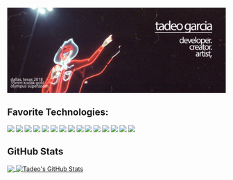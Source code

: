 [![Tadeo Garcia](https://github.com/tadeo-garcia/tadeo-garcia/blob/main/images/banner_tex.jpg)](https://tadeogarcia.me)

## Favorite Technologies:
![](https://img.shields.io/badge/JavaScript-informational?style=for-the-badge&logo=javascript&logoColor=white&color=221a1c)
![](https://img.shields.io/badge/React-informational?style=for-the-badge&logo=React&logoColor=white&color=221a1c)
![](https://img.shields.io/badge/Redux-informational?style=for-the-badge&logo=redux&logoColor=white&color=221a1c)
![](https://img.shields.io/badge/Python-informational?style=for-the-badge&logo=Python&logoColor=white&color=221a1c)
![](https://img.shields.io/badge/Flask-informational?style=for-the-badge&logo=Flask&logoColor=white&color=221a1c)
![](https://img.shields.io/badge/PostgreSQL-informational?style=for-the-badge&logo=PostgreSQL&logoColor=white&color=221a1c)
![](https://img.shields.io/badge/Node.js-informational?style=for-the-badge&logo=Node.js&logoColor=white&color=221a1c)
![](https://img.shields.io/badge/Npm-informational?style=for-the-badge&logo=Npm&logoColor=white&color=221a1c)
![](https://img.shields.io/badge/AWS-informational?style=for-the-badge&logo=Amazon-AWS&logoColor=white&color=221a1c)
![](https://img.shields.io/badge/Heroku-informational?style=for-the-badge&logo=Heroku&logoColor=white&color=221a1c)
![](https://img.shields.io/badge/Docker-informational?style=for-the-badge&logo=Docker&logoColor=white&color=221a1c)
![](https://img.shields.io/badge/CSS3-informational?style=for-the-badge&logo=CSS3&logoColor=white&color=221a1c)
![](https://img.shields.io/badge/HTML5-informational?style=for-the-badge&logo=HTML5&logoColor=white&color=221a1c)
![](https://img.shields.io/badge/Photoshop-informational?style=for-the-badge&logo=Adobe-Photoshop&logoColor=white&color=221a1c)
![](https://img.shields.io/badge/Illustrator-informational?style=for-the-badge&logo=Adobe-Illustrator&logoColor=white&color=221a1c)


## GitHub Stats
<a href="https://github.com/tadeo-garcia/tadeo-garcia">
  <img align="center" src="https://github-readme-stats.vercel.app/api/top-langs/?username=tadeo-garcia&hide=java,html&title_color=ffffff&text_color=c9cacc&icon_color=ffffff&bg_color=221a1c" />
</a>
<a href="https://github.com/tadeo-garcia/tadeo-garcia">
  <img align="center" src="https://github-readme-stats.vercel.app/api?username=tadeo-garcia&show_icons=true&line_height=27&count_private=true&hide_title=false&title_color=ffffff&text_color=c9cacc&icon_color=ffffff&bg_color=221a1c" alt="Tadeo's GitHub Stats" />
</a>
